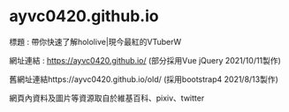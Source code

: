 # ayvc0420.github.io

標題 : 帶你快速了解hololive|現今最紅的VTuberW

網址連結 : https://ayvc0420.github.io/ (部分採用Vue jQuery 2021/10/11製作)

舊網址連結https://ayvc0420.github.io/old/ (採用bootstrap4 2021/8/13製作)

網頁內資料及圖片等資源取自於維基百科、pixiv、twitter